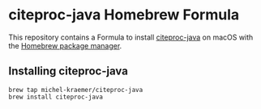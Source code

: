 citeproc-java Homebrew Formula
==============================

This repository contains a Formula to install
[citeproc-java](https://github.com/michel-kraemer/citeproc-java) on macOS with
the [Homebrew package manager](http://brew.sh/).

Installing citeproc-java
------------------------

    brew tap michel-kraemer/citeproc-java
    brew install citeproc-java
